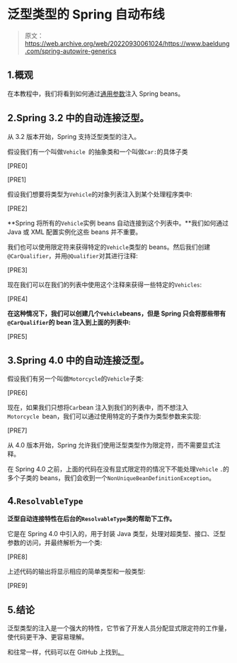 # 泛型类型的 Spring 自动布线

> 原文：<https://web.archive.org/web/20220930061024/https://www.baeldung.com/spring-autowire-generics>

## 1.概观

在本教程中，我们将看到如何通过[通用参数](/web/20220628150125/https://www.baeldung.com/java-generics)注入 Spring beans。

## 2.Spring 3.2 中的自动连接泛型。

从 3.2 版本开始，Spring 支持泛型类型的注入。

假设我们有一个叫做`Vehicle `的抽象类和一个叫做`Car:`的具体子类

[PRE0]

[PRE1]

假设我们想要将类型为`Vehicle`的对象列表注入到某个处理程序类中:

[PRE2]

**Spring 将所有的`Vehicle`实例 beans 自动连接到这个列表中。**我们如何通过 Java 或 XML 配置实例化这些 beans 并不重要。

我们也可以使用限定符来获得特定的`Vehicle`类型的 beans。然后我们创建`@CarQualifier`，并用`@Qualifier`对其进行注释:

[PRE3]

现在我们可以在我们的列表中使用这个注释来获得一些特定的`Vehicles`:

[PRE4]

**在这种情况下，我们可以创建几个`Vehicle`beans，但是 Spring 只会将那些带有`@CarQualifier`的 bean 注入到上面的列表中:**

[PRE5]

## 3.Spring 4.0 中的自动连接泛型。

假设我们有另一个叫做`Motorcycle`的`Vehicle`子类:

[PRE6]

现在，如果我们只想将`Car`bean 注入到我们的列表中，而不想注入`Motorcycle `bean，我们可以通过使用特定的子类作为类型参数来实现:

[PRE7]

从 4.0 版本开始，Spring 允许我们使用泛型类型作为限定符，而不需要显式注释。

在 Spring 4.0 之前，上面的代码在没有显式限定符的情况下不能处理`Vehicle` `.`的多个子类的 beans，我们会收到一个`NonUniqueBeanDefinitionException`。

## 4.`ResolvableType`

**泛型自动连接特性在后台的`ResolvableType`类的帮助下工作。**

它是在 Spring 4.0 中引入的，用于封装 Java 类型，处理对超类型、接口、泛型参数的访问，并最终解析为一个类:

[PRE8]

上述代码的输出将显示相应的简单类型和一般类型:

[PRE9]

## 5.结论

泛型类型的注入是一个强大的特性，它节省了开发人员分配显式限定符的工作量，使代码更干净、更容易理解。

和往常一样，代码可以在 GitHub 上找到[。](https://web.archive.org/web/20220628150125/https://github.com/eugenp/tutorials/tree/master/spring-di)
